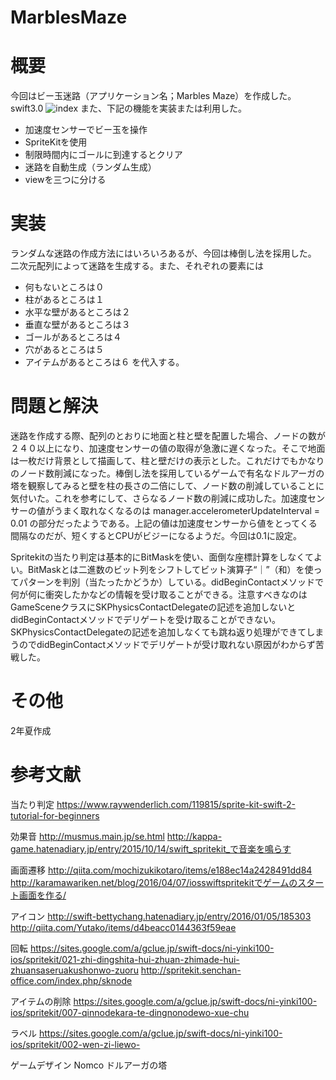 
# MarblesMaze

# 概要
今回はビー玉迷路（アプリケーション名；Marbles Maze）を作成した。swift3.0
![index](https://user-images.githubusercontent.com/31681741/30111167-a9645970-9347-11e7-9844-dd0ce2686f18.gif)
また、下記の機能を実装または利用した。

* 加速度センサーでビー玉を操作
* SpriteKitを使用
* 制限時間内にゴールに到達するとクリア
* 迷路を自動生成（ランダム生成）
* viewを三つに分ける

# 実装
ランダムな迷路の作成方法にはいろいろあるが、今回は棒倒し法を採用した。
二次元配列によって迷路を生成する。また、それぞれの要素には
* 何もないところは０
* 柱があるところは１
* 水平な壁があるところは２
* 垂直な壁があるところは３
* ゴールがあるところは４
* 穴があるところは５
* アイテムがあるところは６
を代入する。

# 問題と解決
迷路を作成する際、配列のとおりに地面と柱と壁を配置した場合、ノードの数が２４０以上になり、加速度センサーの値の取得が急激に遅くなった。そこで地面は一枚だけ背景として描画して、柱と壁だけの表示とした。これだけでもかなりのノード数削減になった。棒倒し法を採用しているゲームで有名なドルアーガの塔を観察してみると壁を柱の長さの二倍にして、ノード数の削減していることに気付いた。これを参考にして、さらなるノード数の削減に成功した。加速度センサーの値がうまく取れなくなるのは
manager.accelerometerUpdateInterval = 0.01
の部分だったようである。上記の値は加速度センサーから値をとってくる間隔なのだが、短くするとCPUがビジーになるようだ。今回は0.1に設定。

Spritekitの当たり判定は基本的にBitMaskを使い、面倒な座標計算をしなくてよい。BitMaskとは二進数のビット列をシフトしてビット演算子“｜”（和）を使ってパターンを判別（当たったかどうか）している。didBeginContactメソッドで何が何に衝突したかなどの情報を受け取ることができる。注意すべきなのはGameSceneクラスにSKPhysicsContactDelegateの記述を追加しないとdidBeginContactメソッドでデリゲートを受け取ることができない。SKPhysicsContactDelegateの記述を追加しなくても跳ね返り処理ができてしまうのでdidBeginContactメソッドでデリゲートが受け取れない原因がわからず苦戦した。

# その他
2年夏作成

# 参考文献
当たり判定
https://www.raywenderlich.com/119815/sprite-kit-swift-2-tutorial-for-beginners

効果音
http://musmus.main.jp/se.html
http://kappa-game.hatenadiary.jp/entry/2015/10/14/swift_spritekit_で音楽を鳴らす

画面遷移
http://qiita.com/mochizukikotaro/items/e188ec14a2428491dd84
http://karamawariken.net/blog/2016/04/07/iosswiftspritekitでゲームのスタート画面を作る/

アイコン
http://swift-bettychang.hatenadiary.jp/entry/2016/01/05/185303
http://qiita.com/Yutako/items/d4beacc0144363f59eae

回転
https://sites.google.com/a/gclue.jp/swift-docs/ni-yinki100-ios/spritekit/021-zhi-dingshita-hui-zhuan-zhimade-hui-zhuansaseruakushonwo-zuoru
http://spritekit.senchan-office.com/index.php/sknode

アイテムの削除
https://sites.google.com/a/gclue.jp/swift-docs/ni-yinki100-ios/spritekit/007-qinnodekara-te-dingnonodewo-xue-chu

ラベル
https://sites.google.com/a/gclue.jp/swift-docs/ni-yinki100-ios/spritekit/002-wen-zi-liewo-

ゲームデザイン
Nomco ドルアーガの塔
